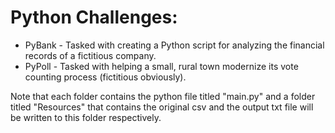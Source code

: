 # Python Challenges:

* PyBank - Tasked with creating a Python script for analyzing the financial records of a fictitious company.
* PyPoll - Tasked with helping a small, rural town modernize its vote counting process (fictitious obviously).

Note that each folder contains the python file titled "main.py" and a folder titled "Resources" that contains the original csv and the output txt file will be written to this folder respectively.

